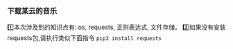### 下载某云的音乐
:one:本次涉及到的知识点有: os, requests, 正则表达式, 文件存储。
:two:如果没有安装requests包,请执行类似下面指令
``pip3 install requests``

